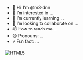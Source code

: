 - 👋 Hi, I’m @m3-dnn
- 👀 I’m interested in ...
- 🌱 I’m currently learning ...
- 💞️ I’m looking to collaborate on ...
- 📫 How to reach me ...
- 😄 Pronouns: ...
- ⚡ Fun fact: ...

<!---
m3-dnn/m3-dnn is a ✨ special ✨ repository because its `README.md` (this file) appears on your GitHub profile.
You can click the Preview link to take a look at your changes.
--->
![HTML5](https://img.shields.io/badge/html5-%23E34F26.svg?style=for-the-badge&logo=html5&logoColor=white)
